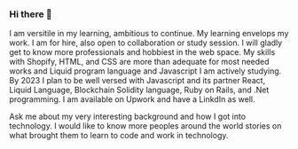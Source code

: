 ### Hi there 👋

I am versitile in my learning, ambitious to continue. My learning envelops my work. I am for hire, also open to collaboration or study session. I will gladly get to know more professionals and hobbiest in the web space. My skills with Shopify, HTML, and CSS are more than adequate for most needed works and Liquid program language and Javascript I am actively studying. By 2023 I plan to be well versed with Javascript and its partner React, Liquid Language, Blockchain Solidity language, Ruby on Rails, and .Net programming. I am available on Upwork and have a LinkdIn as well.

Ask me about my very interesting background and how I got into technology.
I would like to know more peoples around the world stories on what brought them to learn to code and work in technology.
